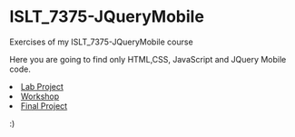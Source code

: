 # ISLT_7375-JQueryMobile
Exercises of my ISLT_7375-JQueryMobile course

Here you are going to find only HTML,CSS, JavaScript and JQuery Mobile code. 

<li><a href="./Lab_Project/index.html">Lab Project</a></li>
<li><a href="./W6-workshop/index.html">Workshop</a></li>
<li><a href="./W16-FP_HerreraA/index.html">Final Project</a></li>

:)
